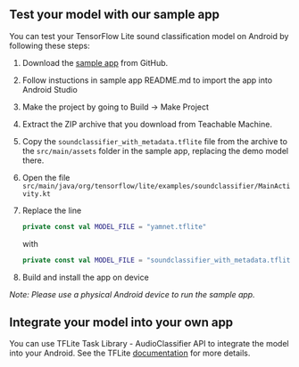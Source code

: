 ## Test your model with our sample app

You can test your TensorFlow Lite sound classification model on Android by following these steps:

1. Download the [sample app](https://github.com/tensorflow/examples/tree/master/lite/examples/sound_classification/android)
 from GitHub.
1. Follow instuctions in sample app README.md to import the app into Android Studio
1. Make the project by going to Build -> Make Project
1. Extract the ZIP archive that you download from Teachable Machine.
1. Copy the `soundclassifier_with_metadata.tflite` file from the archive to the
 `src/main/assets` folder in the sample app, replacing the demo model there.
1. Open the file `src/main/java/org/tensorflow/lite/examples/soundclassifier/MainActivity.kt`
1. Replace the line

    ```kotlin
    private const val MODEL_FILE = "yamnet.tflite"
    ```

    with

    ```kotlin
    private const val MODEL_FILE = "soundclassifier_with_metadata.tflite"
    ```

1. Build and install the app on device

 *Note: Please use a physical Android device to run the sample app.*

## Integrate your model into your own app

You can use TFLite Task Library - AudioClassifier API to integrate the model into your Android. See the TFLite [documentation](https://www.tensorflow.org/lite/inference_with_metadata/task_library/audio_classifier) for more details.
